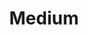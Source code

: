 ---
title: Medium
excerpt: >-
    We'd love it if you participate in the Web-Dev-Hubcommunity. Find out how to get
    connected.
seo:
    title: Medium
    description: This is the community page
    extra:
        - name: 'og:type'
          value: website
          keyName: property
        - name: 'og:title'
          value: Mediums
          keyName: property
        - name: 'og:description'
          value: This is the community page
          keyName: property
        - name: 'twitter:card'
          value: summary
        - name: 'twitter:title'
          value: Mediums
        - name: 'twitter:description'
          value: This is the community page
template: docs
---
